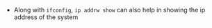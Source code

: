 * Along with ```ifconfig```, ```ip addrw show``` can also help in showing the ip address of the system  
